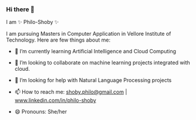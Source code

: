 ### Hi there 👋

I am ✨ Philo-Shoby ✨ 

I am pursuing Masters in Computer Application in Vellore Institute of Technology. Here are few things about me:

- 🌱 I’m currently learning Artificial Intelligence and Cloud Computing

- 👯 I’m looking to collaborate on machine learning projects integrated with cloud.

- 🤔 I’m looking for help with Natural Language Processing projects

- 📫 How to reach me: shoby.philo@gmail.com | www.linkedin.com/in/philo-shoby

- 😄 Pronouns: She/her
